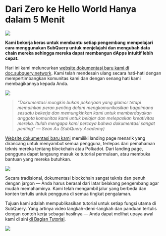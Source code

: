 # Dari Zero ke Hello World Hanya dalam 5 Menit

![](https://miro.medium.com/max/1400/1*g51P_PPoseNqEfCBgvpXXA.png)

**Kami bekerja keras untuk membantu setiap pengembang mempelajari cara menggunakan SubQuery untuk menjelajahi dan mengubah data chain mereka sehingga mereka dapat membangun dApps intuitif lebih cepat.**

Hari ini kami meluncurkan [website dokumentasi baru kami di doc.subquery.network](https://doc.subquery.network/). Kami telah mendesain ulang secara hati-hati dengan mempertimbangkan komunitas kami dan dengan senang hati kami membagikannya kepada Anda.

![](https://miro.medium.com/max/1200/1*snyFSjyQ9q116bmIcaVfsQ.gif)

> _“_Dokumentasi mungkin bukan pekerjaan yang glamor tetapi memainkan peran penting dalam mengkomunikasikan bagaimana sesuatu bekerja dan memungkinkan kami untuk memberdayakan anggota komunitas kami untuk belajar dan melepaskan kreativitas mereka. Itulah mengapa kami percaya bahwa dokumentasi sangat penting_” — Sean Au (SubQuery Academy)_

[Website dokumentasi baru kami](https://doc.subquery.network/) memiliki landing page menarik yang dirancang untuk menyambut semua pengguna, terlepas dari pemahaman teknis mereka tentang blockchain atau Polkadot. Dari landing page, pengguna dapat langsung masuk ke tutorial permulaan, atau membuka bantuan yang mereka butuhkan.


![](https://miro.medium.com/max/1400/1*obZau98aya3Ohtc43DAuEw.png)

Secara tradisional, dokumentasi blockchain sangat teknis dan penuh dengan jargon — Anda harus berasal dari latar belakang pengembang agar mudah memahaminya. Kami telah mengambil jalur yang berbeda dan konten tertulis untuk pengguna di semua tingkat pengalaman.

Tujuan kami adalah mempublikasikan tutorial untuk setiap fungsi utama di SubQuery. Yang artinya video langkah-demi-langkah dan panduan tertulis dengan contoh kerja sebagai hasilnya — Anda dapat melihat upaya awal kami di sini [di Bagian Tutorial](https://doc.subquery.network/tutorials_examples/howto.html).

![](https://miro.medium.com/max/1200/1*nxy4aDTaQ0EMGudm0QW09g.gif)